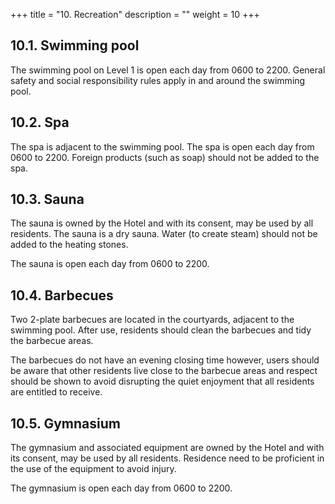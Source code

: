 +++
title = "10. Recreation"
description = ""
weight = 10
+++

## 10.1.	Swimming pool
The swimming pool on Level 1 is open each day from 0600 to 2200. General safety and social responsibility rules apply in and around the swimming pool.
## 10.2.	Spa
The spa is adjacent to the swimming pool. The spa is open each day from 0600 to 2200. Foreign products (such as soap) should not be added to the spa.
## 10.3.	Sauna
The sauna is owned by the Hotel and with its consent, may be used by all residents. The sauna is a dry sauna. Water (to create steam) should not be added to the heating stones.

The sauna is open each day from 0600 to 2200. 
## 10.4.	Barbecues
Two 2-plate barbecues are located in the courtyards, adjacent to the swimming pool. After use, residents should clean the barbecues and tidy the barbecue areas.

The barbecues do not have an evening closing time however, users should be aware that other residents live close to the barbecue areas and respect should be shown to avoid disrupting the quiet enjoyment that all residents are entitled to receive.
## 10.5.	Gymnasium
The gymnasium and associated equipment are owned by the Hotel and with its consent, may be used by all residents. Residence need to be proficient in the use of the equipment to avoid injury.

The gymnasium is open each day from 0600 to 2200.

